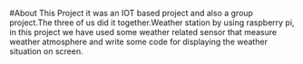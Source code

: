 #About This Project
it was an IOT based project and also a group project.The three of us did it together.Weather station by using raspberry pi, in this project we have used some weather related sensor that measure weather atmosphere and write some code for displaying the weather situation on screen.
